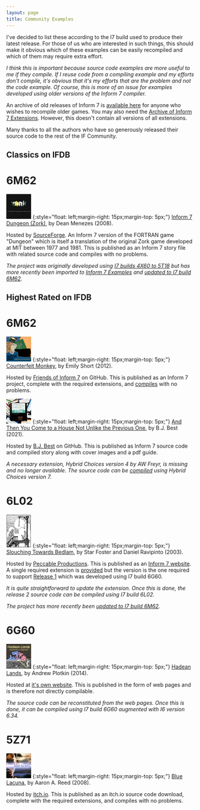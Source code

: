 ```yaml
---
layout: page
title: Community Examples
---
```


I've decided to list these according to the I7 build used to produce their latest release. For those of us who are interested in such things, this should make it obvious which of these examples can be easily recompiled and which of them may require extra effort.

_I think this is important because source code examples are more useful to me if they compile. If I reuse code from a compiling example and my efforts don't compile, it's obvious that it's my efforts that are the problem and not the code example. Of course, this is more of an issue for examples developed using older versions of the Inform 7 compiler._

An archive of old releases of Inform 7 is [available here](https://ganelson.github.io/inform-website/downloads/) for anyone who wishes to recompile older games. You may also need the [Archive of Inform 7 Extensions](https://github.com/i7/archive). However, this doesn't contain all versions of all extensions.

Many thanks to all the authors who have so generously released their source code to the rest of the IF Community.

## Classics on IFDB

# 6M62

[![Inform 7 Dungeon (Zork)](assets/images/zork.jpg)](https://ifdb.org/viewgame?id=4gxk83ja4twckm6j)
{:style="float: left;margin-right: 15px;margin-top: 5px;"}
[Inform 7 Dungeon (Zork)](https://sourceforge.net/projects/i7-dungeon/files/), by Dean Menezes (2008).

Hosted by [SourceForge](https://sourceforge.net/).
An Inform 7 version of the FORTRAN game "Dungeon" which is itself a translation of the original Zork game developed at MIT between 1977 and 1981.
This is published as an Inform 7 story file with related source code and compiles with no problems.

_The project was originally developed using [I7 builds 4X60 to 5T18](https://github.com/I7-Examples/I7-Win-App-Archives) but has more recently been imported to [Inform 7 Examples](https://github.com/I7-Examples) and [updated to I7 build 6M62](https://github.com/I7-Examples/Zork)._

## Highest Rated on IFDB

# 6M62

[![Counterfeit Monkey](assets/images/counterfeit-monkey.png)](https://ifdb.org/viewgame?id=aearuuxv83plclpl)
{:style="float: left;margin-right: 15px;margin-top: 5px;"}
[Counterfeit Monkey](https://github.com/i7/counterfeit-monkey), by Emily Short (2012).

Hosted by [Friends of Inform 7](https://github.com/i7) on GitHub.
This is published as an Inform 7 project, complete with the required extensions, and [compiles](https://github.com/I7-Examples/counterfeit-monkey) with no problems.

[![And Then You Come to a House Not Unlike the Previous One](assets/images/house-not-unlike.jpg)](https://ifdb.org/viewgame?id=bou58ao7l4eg5z66)
{:style="float: left;margin-right: 15px;margin-top: 5px;"}
[And Then You Come to a House Not Unlike the Previous One](https://github.com/bjbest60/HouseNotUnlike), by B.J. Best (2021).

Hosted by [B.J. Best](https://github.com/bjbest60) on GitHub.
This is published as Inform 7 source code and compiled story along with cover images and a pdf guide.

_A necessary extension, Hybrid Choices version 4 by AW Freyr, is missing and no longer available. The source code can be [compiled](https://github.com/I7-Examples/HouseNotUnlike) using Hybrid Choices version 7._

# 6L02

[![Slouching Towards Bedlam](assets/images/slouching.png)](https://ifdb.org/viewgame?id=032krqe6bjn5au78)
{:style="float: left;margin-right: 15px;margin-top: 5px;"}
[Slouching Towards Bedlam](http://www.peccable.com/if/slouching-10/), by Star Foster and Daniel Ravipinto (2003).

Hosted by [Peccable Productions](http://www.peccable.com/).
This is published as an [Inform 7 website](http://www.peccable.com/if/slouching-10/src/). A single required extension is [provided](http://www.peccable.com/if/slouching-10/Titled%20Menus.i7x) but the version is the one required to support [Release 1](http://www.peccable.com/if/slouching-10/src-release-1/) which was developed using I7 build 6G60.

_It is quite straightforward to update the extension. Once this is done, the release 2 source code can be compiled using I7 build 6L02._

_The project has more recently been [updated to I7 build 6M62](https://github.com/I7-Examples/Slouching-Towards-Bedlam)._

# 6G60

[![Hadean Lands](assets/images/hadean-lands.jpg)](https://ifdb.org/viewgame?id=u58d0mlbfwcorfi)
{:style="float: left;margin-right: 15px;margin-top: 5px;"}
[Hadean Lands](https://hadeanlands.com/src/), by Andrew Plotkin (2014).

Hosted at [it's own website](https://hadeanlands.com/).
This is published in the form of web pages and is therefore not directly compilable.

_The source code can be reconstituted from the web pages. Once this is done, it can be compiled using I7 build 6G60 augmented with I6 version 6.34._

# 5Z71

[![Blue Lacuna](assets/images/blue-lacuna.jpg)](https://ifdb.org/viewgame?id=ez2mcyx4zi98qlkh)
{:style="float: left;margin-right: 15px;margin-top: 5px;"}
[Blue Lacuna](https://aareed.itch.io/blue-lacuna), by Aaron A. Reed (2008).

Hosted by [itch.io](https://itch.io/).
This is published as an itch.io source code download, complete with the required extensions, and compiles with no problems.

